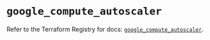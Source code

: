 # `google_compute_autoscaler`

Refer to the Terraform Registry for docs: [`google_compute_autoscaler`](https://registry.terraform.io/providers/hashicorp/google/5.11.0/docs/resources/compute_autoscaler).
